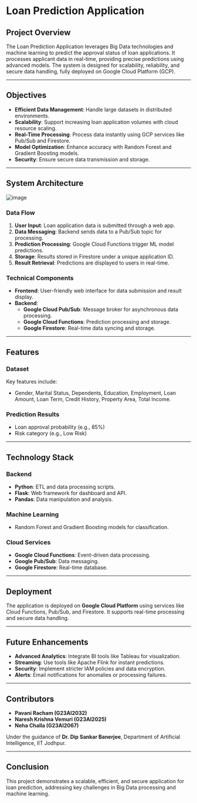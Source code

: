 # Loan Prediction Application

## Project Overview

The Loan Prediction Application leverages Big Data technologies and machine learning to predict the approval status of loan applications. It processes applicant data in real-time, providing precise predictions using advanced models. The system is designed for scalability, reliability, and secure data handling, fully deployed on Google Cloud Platform (GCP).

---

## Objectives

- **Efficient Data Management**: Handle large datasets in distributed environments.
- **Scalability**: Support increasing loan application volumes with cloud resource scaling.
- **Real-Time Processing**: Process data instantly using GCP services like Pub/Sub and Firestore.
- **Model Optimization**: Enhance accuracy with Random Forest and Gradient Boosting models.
- **Security**: Ensure secure data transmission and storage.

---

## System Architecture
![image](https://github.com/user-attachments/assets/508e7bb6-b731-461b-965f-1ceedb6ca04c)

### Data Flow
1. **User Input**: Loan application data is submitted through a web app.
2. **Data Messaging**: Backend sends data to a Pub/Sub topic for processing.
3. **Prediction Processing**: Google Cloud Functions trigger ML model predictions.
4. **Storage**: Results stored in Firestore under a unique application ID.
5. **Result Retrieval**: Predictions are displayed to users in real-time.

### Technical Components
- **Frontend**: User-friendly web interface for data submission and result display.
- **Backend**:
  - **Google Cloud Pub/Sub**: Message broker for asynchronous data processing.
  - **Google Cloud Functions**: Prediction processing and storage.
  - **Google Firestore**: Real-time data syncing and storage.

---

## Features

### Dataset
Key features include:
- Gender, Marital Status, Dependents, Education, Employment, Loan Amount, Loan Term, Credit History, Property Area, Total Income.

### Prediction Results
- Loan approval probability (e.g., 85%)
- Risk category (e.g., Low Risk)

---

## Technology Stack

### Backend
- **Python**: ETL and data processing scripts.
- **Flask**: Web framework for dashboard and API.
- **Pandas**: Data manipulation and analysis.

### Machine Learning
- Random Forest and Gradient Boosting models for classification.

### Cloud Services
- **Google Cloud Functions**: Event-driven data processing.
- **Google Pub/Sub**: Data messaging.
- **Google Firestore**: Real-time database.

---

## Deployment

The application is deployed on **Google Cloud Platform** using services like Cloud Functions, Pub/Sub, and Firestore. It supports real-time processing and secure data handling.

---

## Future Enhancements

- **Advanced Analytics**: Integrate BI tools like Tableau for visualization.
- **Streaming**: Use tools like Apache Flink for instant predictions.
- **Security**: Implement stricter IAM policies and data encryption.
- **Alerts**: Email notifications for anomalies or processing failures.

---

## Contributors

- **Pavani Racham (G23AI2032)**
- **Naresh Krishna Vemuri (G23AI2025)**
- **Neha Challa (G23AI2067)**

Under the guidance of **Dr. Dip Sankar Banerjee**, Department of Artificial Intelligence, IIT Jodhpur.

---

## Conclusion

This project demonstrates a scalable, efficient, and secure application for loan prediction, addressing key challenges in Big Data processing and machine learning.
